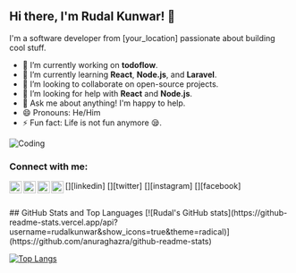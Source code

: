 ## Hi there, I'm Rudal Kunwar! 👋

I'm a software developer from [your_location] passionate about building cool stuff.

- 🔭 I’m currently working on **todoflow**.
- 🌱 I’m currently learning **React**, **Node.js**, and **Laravel**.
- 👯 I’m looking to collaborate on open-source projects.
- 🤔 I’m looking for help with **React** and **Node.js**.
- 💬 Ask me about anything! I'm happy to help.
- 😄 Pronouns: He/Him
- ⚡ Fun fact: Life is not fun anymore 😪.

![Coding](https://media.giphy.com/media/3o7buirYcmV5nSwIRW/giphy.gif)

### Connect with me:

[<img align="left" alt="rudalkunwar | LinkedIn" width="22px" src="https://www.flaticon.com/svg/static/icons/svg/174/174857.svg" />][linkedin]
[<img align="left" alt="rudalkunwar | Twitter" width="22px" src="https://www.flaticon.com/svg/static/icons/svg/733/733579.svg" />][twitter]
[<img align="left" alt="rudalkunwar | Instagram" width="22px" src="https://www.flaticon.com/svg/static/icons/svg/733/733558.svg" />][instagram]
[<img align="left" alt="rudalkunwar | Facebook" width="22px" src="https://www.flaticon.com/svg/static/icons/svg/1384/1384053.svg" />][facebook]

<br />
## GitHub Stats and Top Languages
[![Rudal's GitHub stats](https://github-readme-stats.vercel.app/api?username=rudalkunwar&show_icons=true&theme=radical)](https://github.com/anuraghazra/github-readme-stats)

[![Top Langs](https://github-readme-stats.vercel.app/api/top-langs/?username=rudalkunwar&layout=compact)](https://github.com/anuraghazra/github-readme-stats)

